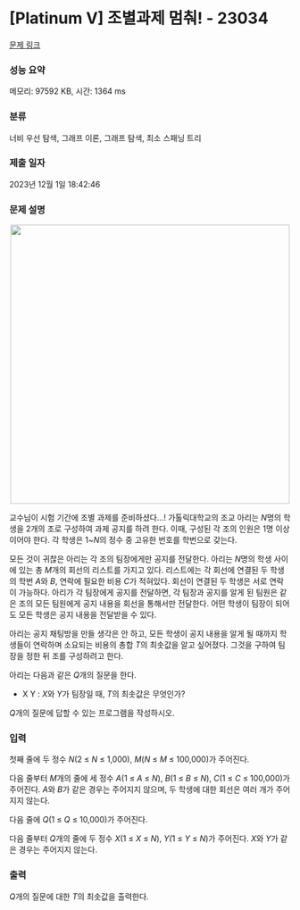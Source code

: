 # [Platinum V] 조별과제 멈춰! - 23034 

[문제 링크](https://www.acmicpc.net/problem/23034) 

### 성능 요약

메모리: 97592 KB, 시간: 1364 ms

### 분류

너비 우선 탐색, 그래프 이론, 그래프 탐색, 최소 스패닝 트리

### 제출 일자

2023년 12월 1일 18:42:46

### 문제 설명

<p style="text-align: center;"><img alt="" src="https://upload.acmicpc.net/2949c980-da11-4575-8cd9-39b0372e783e/-/preview/" style="height: 500px; width: 500px;"></p>

<p>교수님이 시험 기간에 조별 과제를 준비하셨다...! 가톨릭대학교의 조교 아리는 <em>N</em>명의 학생을 2개의 조로 구성하여 과제 공지를 하려 한다. 이때, 구성된 각 조의 인원은 1명 이상이어야 한다. 각 학생은 1~<em>N</em>의 정수 중 고유한 번호를 학번으로 갖는다.</p>

<p>모든 것이 귀찮은 아리는 각 조의 팀장에게만 공지를 전달한다. 아리는 <em>N</em>명의 학생 사이에 있는 총 <em>M</em>개의 회선의 리스트를 가지고 있다. 리스트에는 각 회선에 연결된 두 학생의 학번 <em>A</em>와 <em>B</em>, 연락에 필요한 비용 <em>C</em>가 적혀있다. 회선이 연결된 두 학생은 서로 연락이 가능하다. 아리가 각 팀장에게 공지를 전달하면, 각 팀장과 공지를 알게 된 팀원은 같은 조의 모든 팀원에게 공지 내용을 회선을 통해서만 전달한다. 어떤 학생이 팀장이 되어도 모든 학생은 공지 내용을 전달받을 수 있다.</p>

<p>아리는 공지 채팅방을 만들 생각은 안 하고, 모든 학생이 공지 내용을 알게 될 때까지 학생들이 연락하며 소요되는 비용의 총합 <em>T</em>의 최솟값을 알고 싶어졌다. 그것을 구하여 팀장을 정한 뒤 조를 구성하려고 한다.</p>

<p>아리는 다음과 같은<em> Q</em>개의 질문을 한다.</p>

<ul>
	<li>X Y : <em>X</em>와 <em>Y</em>가 팀장일 때, <em>T</em>의 최솟값은 무엇인가?</li>
</ul>

<p><em>Q</em>개의 질문에 답할 수 있는 프로그램을 작성하시오.</p>

### 입력 

 <p>첫째 줄에 두 정수 <em>N</em>(2 ≤ <em>N</em> ≤ 1,000), <em>M</em>(<em>N</em> ≤ <em>M</em> ≤ 100,000)가 주어진다.</p>

<p>다음 줄부터 <em>M</em>개의 줄에 세 정수 <em>A</em>(1 ≤ <em>A</em> ≤ <em>N</em>), <em>B</em>(1 ≤ <em>B</em> ≤ <em>N</em>), <em>C</em>(1 ≤ <em>C</em> ≤ 100,000)가 주어진다. <em>A</em>와 <em>B</em>가 같은 경우는 주어지지 않으며, 두 학생에 대한 회선은 여러 개가 주어지지 않는다.</p>

<p>다음 줄에 <em>Q</em>(1 ≤ <em>Q</em> ≤ 10,000)가 주어진다.</p>

<p>다음 줄부터 <em>Q</em>개의 줄에 두 정수 <em>X</em>(1 ≤ <em>X</em> ≤ <em>N</em>), <em>Y(</em>1 ≤ <em>Y</em> ≤ <em>N</em>)가 주어진다. <em>X</em>와 <em>Y</em>가 같은 경우는 주어지지 않는다.</p>

### 출력 

 <p><em>Q</em>개의 질문에 대한 <em>T</em>의 최솟값을 출력한다.</p>

